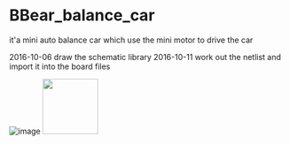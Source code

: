 # BBear_balance_car
it'a mini auto balance car which use the mini motor to drive the car

2016-10-06
draw the schematic library
2016-10-11
work out the netlist and import it into the board files

![image](https://github.com/bigbearishappy/BBear_balance_car/tree/master/doc/car_picture/title1.png)
<img src="https://github.com/bigbearishappy/BBear_balance_car/tree/master/doc/car_picture/title1.png?raw=true" height="100">
